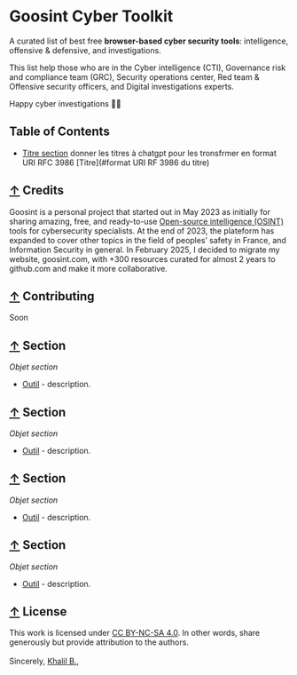 # Goosint Cyber Toolkit
A curated list of best free **browser-based cyber security tools**: intelligence, offensive & defensive, and investigations. 

This list help those who are in the Cyber intelligence (CTI), Governance risk and compliance team (GRC), Security operations center, Red team & Offensive security officers, and Digital investigations experts.

Happy cyber investigations 🧙‍♂️

## Table of Contents
- [Titre section](#section)
donner les titres à chatgpt pour les tronsfrmer en format URI RFC 3986 [Titre](#format URI RF 3986 du titre)

## [↑](#table-of-contents) Credits
Goosint is a personal project that started out in May 2023 as initially for sharing amazing, free, and ready-to-use [Open-source intelligence (OSINT)](https://en.wikipedia.org/wiki/Open-source_intelligence) tools for cybersecurity specialists. 
At the end of 2023, the plateform has expanded to cover other topics in the field of peoples’ safety in France, and Information Security in general. 
In February 2025, I decided to migrate my website, goosint.com, with +300 resources curated for almost 2 years to github.com and make it more collaborative. 

## [↑](#table-of-contents) Contributing
Soon

## [↑](#table-of-contents) Section
_Objet section_ 
- [Outil](https) - description.

## [↑](#table-of-contents) Section
_Objet section_ 
- [Outil](https) - description.

## [↑](#table-of-contents) Section
_Objet section_ 
- [Outil](https) - description.

## [↑](#table-of-contents) Section
_Objet section_ 
- [Outil](https) - description.

## [↑](#table-of-contents) License
This work is licensed under [CC BY-NC-SA 4.0](https://creativecommons.org/licenses/by-nc-sa/4.0/?ref=chooser-v1). In other words, share generously but provide attribution to the authors.
\
\
Sincerely, [Khalil B.](https://www.linkedin.com/in/khalilb/),

